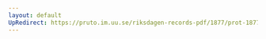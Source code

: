 ```yaml
---
layout: default
UpRedirect: https://pruto.im.uu.se/riksdagen-records-pdf/1877/prot-1877--ak--046/prot-1877--ak--046_032.pdf
---
```

